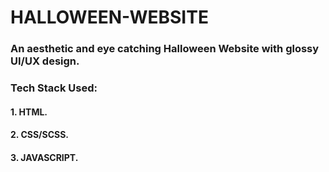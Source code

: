# HALLOWEEN-WEBSITE
### An aesthetic and eye catching Halloween Website with glossy UI/UX design.
### Tech Stack Used:
#### 1. HTML.
#### 2. CSS/SCSS.
#### 3. JAVASCRIPT.